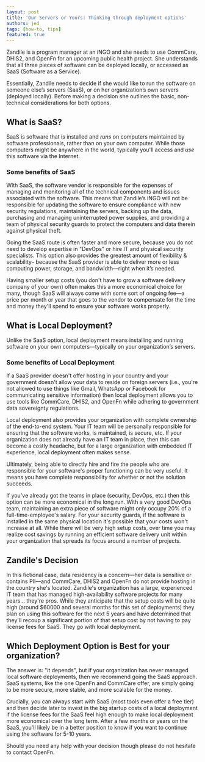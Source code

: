 ```yaml
---
layout: post
title: 'Our Servers or Yours: Thinking through deployment options'
authors: jed
tags: [how-to, tips]
featured: true
---
```


Zandile is a program manager at an iNGO and she needs to use CommCare, DHIS2,
and OpenFn for an upcoming public health project. She understands that all three
pieces of software can be deployed locally, or accessed as SaaS (Software as a
Service).

Essentially, Zandile needs to decide if she would like to run the software on
someone else’s servers (SaaS), or on her organization’s own servers (deployed
locally). Before making a decision she outlines the basic, non-technical
considerations for both options.

<!--truncate-->

## What is SaaS?

SaaS is software that is installed and _runs_ on computers maintained by
software professionals, rather than on your own computer. While those computers
might be anywhere in the world, typically you'll access and _use_ this software via
the Internet.

### Some benefits of SaaS

With SaaS, the software vendor is responsible for the expenses of managing and
monitoring all of the technical components and issues associated with the
software. This means that Zandile’s iNGO will not be responsible for updating
the software to ensure compliance with new security regulations, maintaining the
servers, backing up the data, purchasing and managing uninterrupted power
supplies, and providing a team of physical security guards to protect the
computers and data therein against physical theft.

Going the SaaS route is often faster and more secure, because you do not need to
develop expertise in "DevOps" or hire IT and physical security specialists. This
option also provides the greatest amount of flexibility & scalability– because
the SaaS provider is able to deliver more or less computing power, storage, and
bandwidth—right when it’s needed.

Having smaller setup costs (you don't have to grow a software delivery company
of your own) often makes this a more economical choice for many, though SaaS
will always come with some sort of ongoing fee—a price per month or year that
goes to the vendor to compensate for the time and money they'll spend to ensure
your software works properly.

## What is Local Deployment?

Unlike the SaaS option, local deployment means installing and running software
on your own computers—typically on your organization’s servers.

### Some benefits of Local Deployment

If a SaaS provider doesn't offer hosting in your country and your government
doesn't allow your data to reside on foreign servers (i.e., you're not allowed
to use things like Gmail, WhatsApp or Facebook for communicating sensitive
information) then local deployment allows you to use tools like CommCare, DHIS2,
and OpenFn while adhering to government data sovereignty regulations.

Local deployment also provides your organization with complete ownership of the
end-to-end system. Your IT team will be personally responsible for ensuring that
the software works, is maintained, is secure, etc. If your organization does not
already have an IT team in place, then this can become a costly headache, but
for a large organization with embedded IT experience, local deployment often
makes sense.

Ultimately, being able to directly hire and fire the people who are responsible
for your software's proper functioning can be very useful. It means you have
complete responsibility for whether or not the solution succeeds.

If you've already got the teams in place (security, DevOps, etc.) then this
option can be more economical in the long run. With a very good DevOps team,
maintaining an extra piece of software might only occupy 20% of a
full-time-employee's salary. For your security guards, if the software is
installed in the same physical location it's possible that your costs won't
increase at all. While there will be very high setup costs, over time you may
realize cost savings by running an efficient software delivery unit within your
organization that spreads its focus around a number of projects.

## Zandile's Decision

In this fictional case, data residency is a concern—her data is sensitive or
contains PII—and CommCare, DHIS2 and OpenFn do not provide hosting in the
country she's located. Zandile's organization has a large, experienced IT team
that has managed high-availability software projects for many years... they're
pros. While they anticipate that the setup costs will be quite high (around
$60000 and several months for this set of deployments) they plan on using this
software for the next 5 years and have determined that they'll recoup a
significant portion of that setup cost by not having to pay license fees for
SaaS. They go with local deployment.

## Which Deployment Option is Best for your organization?

The answer is: "it depends", but if your organization has never managed local
software deployments, then we recommend going the SaaS approach. SaaS systems,
like the one OpenFn and CommCare offer, are simply going to be more secure, more
stable, and more scalable for the money.

Crucially, you can always start with SaaS (most tools even offer a free tier)
and then decide later to invest in the big startup costs of a local deployment
if the license fees for the SaaS feel high enough to make local deployment more
economical over the long term. After a few months or years on the SaaS, you'll
likely be in a better position to know if you want to continue using the
software for 5-10 years.

Should you need any help with your decision though please do not hesitate to
contact OpenFn.
